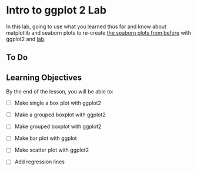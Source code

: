 # Intro to ggplot 2 Lab

In this lab, going to use what you learned thus far and know about matplotlib and seaborn plots to re-create [the seaborn plots from before](https://github.com/learn-co-curriculum/dsc-seaborn) with ggplot2 and [lab](https://github.com/learn-co-curriculum/dsc-seaborn-lab).

## To Do 

## Learning Objectives

By the end of the lesson, you will be able to:

* [ ] Make single a box plot with ggplot2
* [ ] Make a grouped boxplot with ggplot2 
* [ ] Make grouped boxplot with ggplot2 
* [ ] Make bar plot with ggplot 
* [ ] Make scatter plot with ggplot2
* [ ] Add regression lines 



